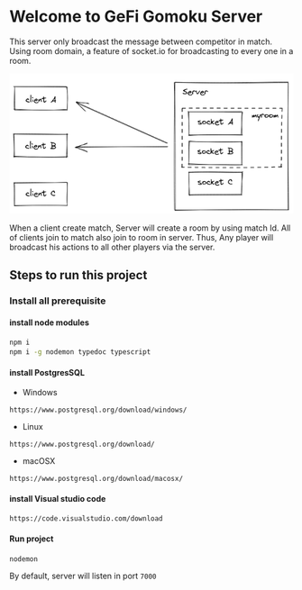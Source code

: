 # Welcome to GeFi Gomoku Server

This server only broadcast the message between competitor in match. Using room domain, a feature of socket.io for broadcasting to every one in a room.

<center>

![socket io room](room.png "Title")

</center>

When a client create match, Server will create a room by using match Id. All of clients join to match also join to room in server.
Thus, Any player will broadcast his actions to all other players via the server.

## Steps to run this project

### Install all prerequisite

#### install node modules

```sh
npm i
npm i -g nodemon typedoc typescript
```

#### install PostgresSQL

* Windows

```url
https://www.postgresql.org/download/windows/
```

* Linux
  
```url
https://www.postgresql.org/download/
```

* macOSX
  
```url
https://www.postgresql.org/download/macosx/
```

#### install Visual studio code

```url
https://code.visualstudio.com/download
```

#### Run project

```sh
nodemon
```

By default, server will listen in port ```7000```

